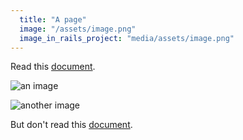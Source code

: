 ```yaml
---
  title: "A page"
  image: "/assets/image.png"
  image_in_rails_project: "media/assets/image.png"
---
```


Read this [document](/assets/file.pdf).

![an image](/assets/image.png "Look at this!")

![another image](/assets/image.svg "And this!")

But don't read this [document](/assets/non-existant-file.pdf).
